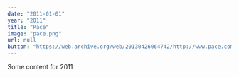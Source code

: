 ```yaml
---
date: "2011-01-01"
year: "2011"
title: "Pace"
image: "pace.png"
url: null
button: "https://web.archive.org/web/20130426064742/http://www.pace.com/americas/"
---
```


Some content for 2011
